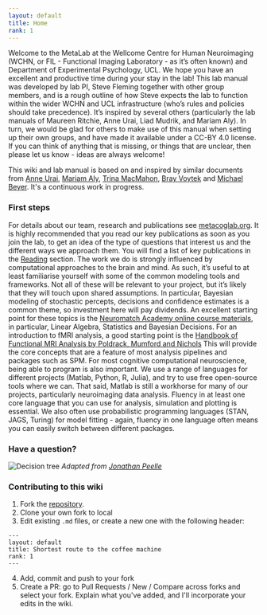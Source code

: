 ```yaml
---
layout: default
title: Home
rank: 1
---
```


Welcome to the MetaLab at the Wellcome Centre for Human Neuroimaging (WCHN, or FIL - Functional Imaging Laboratory - as it’s often known) and Department of Experimental Psychology, UCL. We hope you have an excellent and productive time during your stay in the lab! This lab manual was developed by lab PI, Steve Fleming together with other group members, and is a rough outline of how Steve expects the lab to function within the wider WCHN and UCL infrastructure (who’s rules and policies should take precedence). It’s inspired by several others (particularly the lab manuals of Maureen Ritchie, Anne Urai, Liad Mudrik, and Mariam Aly). In turn, we would be glad for others to make use of this manual when setting up their own groups, and have made it available under a CC-BY 4.0 license. If you can think of anything that is missing, or things that are unclear, then please let us know - ideas are always welcome!


This wiki and lab manual is based on and inspired by similar documents from [Anne Urai](https://github.com/anne-urai/lab_wiki), [Mariam Aly](https://osf.io/mdh87/wiki/home/), [Trina MacMahon](https://d1uqjtzsuwlnsf.cloudfront.net/wp-content/uploads/sites/163/2016/11/McMahon_UW_Compact_Example.pdf), [Bray Voytek](https://voyteklab.com/philosophy) and [Michael Beyer](https://docs.google.com/document/d/1Y1wzFVdp-FCoGM47okaW5eYdOOfpgXD5nM9Q7DpwAMo/edit). It's a continuous work in progress.

### First steps

For details about our team, research and publications see [metacoglab.org](metacoglab.ord). It is highly recommended that you read our key publications as soon as you join the lab, to get an idea of the type of questions that interest us and the different ways we approach them. You will find a list of key publications in the [Reading](reading) section.
The work we do is strongly influenced by computational approaches to the brain and mind. As such, it’s useful to at least familiarise yourself with some of the common modeling tools and frameworks. Not all of these will be relevant to your project, but it’s likely that they will touch upon shared assumptions. In particular, Bayesian modeling of stochastic percepts, decisions and confidence estimates is a common theme, so investment here will pay dividends. An excellent starting point for these topics is the [Neuromatch Academy online course materials]( https://compneuro.neuromatch.io/tutorials/intro.html), in particular, Linear Algebra, Statistics and Bayesian Decisions.
For an introduction to fMRI analysis, a good starting point is the [Handbook of Functional MRI Analysis by Poldrack, Mumford and Nichols](https://www.cambridge.org/core/books/handbook-of-functional-mri-data-analysis/8EDF966C65811FCCC306F7C916228529) This will provide the core concepts that are a feature of most analysis pipelines and packages such as SPM.
For most cognitive computational neuroscience, being able to program is also important. We use a range of languages for different projects (Matlab, Python, R, Julia), and try to use free open-source tools where we can. That said, Matlab is still a workhorse for many of our projects, particularly neuroimaging data analysis. Fluency in at least one core language that you can use for analysis, simulation and plotting is essential. We also often use probabilistic programming languages (STAN, JAGS, Turing) for model fitting - again, fluency in one language often means you can easily switch between different packages.

### Have a question?
![Decision tree](https://github.com/anne-urai/lab_wiki/blob/main/lab_decision_tree.png?raw=true)
_Adapted from [Jonathan Peelle](https://github.com/jpeelle/peellelab_manual/blob/master/figures/lab_decision_tree.pdf)_

### Contributing to this wiki
1. Fork the [repository](https://github.com/metacoglab/lab_wiki).
2. Clone your own fork to local
3. Edit existing `.md` files, or create a new one with the following header:
```
--- 
layout: default
title: Shortest route to the coffee machine
rank: 1
---
```
4. Add, commit and push to your fork
5. Create a PR: go to Pull Requests / New / Compare across forks and select your fork. Explain what you've added, and
 I'll incorporate your edits in the wiki.